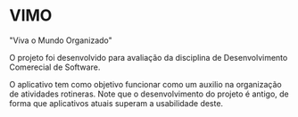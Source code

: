 # VIMO
"Viva o Mundo Organizado"

O projeto foi desenvolvido para avaliação da disciplina de Desenvolvimento Comerecial de Software.

O aplicativo tem como objetivo funcionar como um auxilio na organização de atividades rotineras.
Note que o desenvolvimento do projeto é antigo, de forma que aplicativos atuais superam a usabilidade deste.

